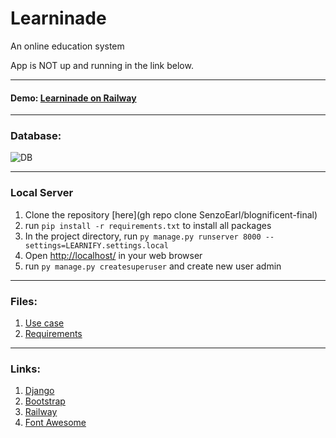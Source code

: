 # Learninade
An online education system

App is NOT up and running in the link below. 



___

#### Demo: [Learninade on Railway](https://blognificent.up.railway.app/)

___

### Database: 
![DB](/static/main.png)
___
### Local Server 
1. Clone the repository [here](gh repo clone SenzoEarl/blognificent-final)
2. run `pip install -r requirements.txt` to install all packages
3. In the project directory, run `py manage.py runserver 8000 --settings=LEARNIFY.settings.local` 
4. Open [http://localhost/](http://localhost/) in your web browser
5. run `py manage.py createsuperuser` and create new user admin


___
### Files:
1. [Use case]()
2. [Requirements]()
___

### Links: 
1.  [Django](https://www.djangoproject.com/)
2. [Bootstrap](https://getbootstrap.com/)
3. [Railway](https://railway.app/)
4. [Font Awesome](https://fontawesome.com/)